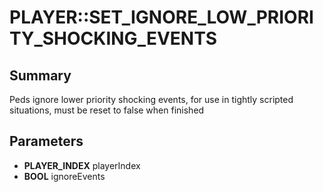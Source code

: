 # PLAYER::SET_IGNORE_LOW_PRIORITY_SHOCKING_EVENTS

## Summary
Peds ignore lower priority shocking events, for use in tightly scripted situations, must be reset to false when finished

## Parameters
* **PLAYER_INDEX** playerIndex
* **BOOL** ignoreEvents